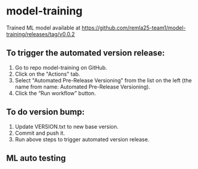 # model-training
Trained ML model available at https://github.com/remla25-team1/model-training/releases/tag/v0.0.2 

## To trigger the automated version release:
1) Go to repo model-training on GitHub.
2) Click on the "Actions" tab.
3) Select "Automated Pre-Release Versioning" from the list on the left (the name from name: Automated Pre-Release Versioning).
4) Click the “Run workflow” button.

## To do version bump:
1) Update VERSION.txt to new base version.
2) Commit and push it.
3) Run above steps to trigger automated version release.

## ML auto testing
<!-- COVERAGE -->

<!-- ADEQUACY -->
